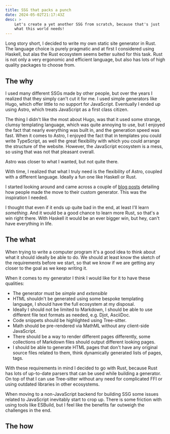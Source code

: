 ```yaml
---
title: SSG that packs a punch
date: 2024-05-02T21:17:43Z
desc: >
    Let's create a yet another SSG from scratch, because that's just
    what this world needs!
---
```


Long story short, I decided to write my own static site generator in Rust. The
language choice is purely pragmatic and at first I considered using Haskell,
but alas the Rust ecosystem seems better suited for this task. Rust is not only
a very ergonomic and efficient language, but also has lots of high quality
packages to choose from.


## The why

I used many different SSGs made by other people, but over the years I realized
that they simply can't cut it for me. I used simple generators like Hugo, which
offer little to no support for JavaScript. Eventually I ended up using Astro,
which treats JavaScript as a first class citizen.

The thing I didn't like the most about Hugo, was that it used some strange,
clumsy templating language, which was quite annoying to use, but I enjoyed the
fact that nearly everything was built in, and the generation speed was fast.
When it comes to Astro, I enjoyed the fact that in templates you could write
TypeScript, as well the great flexibility with which you could arrange the
structure of the website. However, the JavaScript ecosystem is a mess, so using
that was not that pleasant overall.

Astro was closer to what I wanted, but not quite there.

With time, I realized that what I truly need is the flexibility of Astro,
coupled with a different language. Ideally a fun one like Haskell or Rust.

I started looking around and came across a couple of [blog
posts](https://arne.me/blog/write-your-own-ssg) detailing how people made the
move to their custom generator. This was the inspiration I needed.

I thought that even if it ends up quite bad in the end, at least I'll learn
*something*. And it would be a good chance to learn more Rust, so that's a win
right there. With Haskell it would be an ever bigger win, but hey, can't have
everything in life.


## The what

When trying to write a computer program it's a good idea to think about what it
should ideally be able to do. We should at least know the sketch of the
requirements before we start, so that we know if we are getting any closer to
the goal as we keep writing it.

When it comes to my generator I think I would like for it to have these
qualities:
- The generator must be *simple* and *extensible*
- HTML shouldn't be generated using some bespoke templating language, I should
have the full ecosystem at my disposal.
- Ideally I should not be limited to Markdown, I should be able to use
different file text formats as needed, e.g. Djot, AsciiDoc.
- Code snippets should be highlighted using Tree-sitter.
- Math should be pre-rendered via MathML without any client-side JavaScript.
- There should be a way to render different pages differently, some collections
of Markdown files should output different looking pages.
- I should be able to generate HTML pages that don't have any original source
files related to them, think dynamically generated lists of pages, tags.

With these requirements in mind I decided to go with Rust, because Rust has
lots of up-to-date parsers that can be used while building a generator. On top
of that I can use Tree-sitter without any need for complicated FFI or using
outdated libraries in other ecosystems.

When moving to a non-JavaScript backend for building SSG some issues related to
JavaScript inevitably start to crop up. There is some friction with using tools
like ESBuild, but I feel like the benefits far outweigh the challenges in the
end.


## The how
